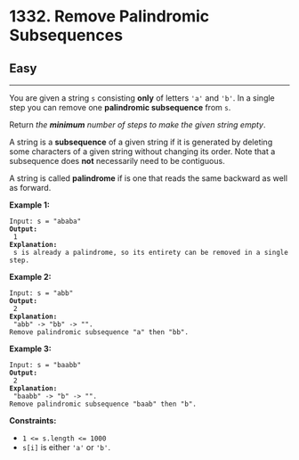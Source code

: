 # 1332. Remove Palindromic Subsequences

## Easy

***

You are given a string `s` consisting **only** of letters `'a'` and `'b'`. In a single step you can remove one **palindromic subsequence** from `s`.

Return _the **minimum** number of steps to make the given string empty_.

A string is a **subsequence** of a given string if it is generated by deleting some characters of a given string without changing its order. Note that a subsequence does **not** necessarily need to be contiguous.

A string is called **palindrome** if is one that reads the same backward as well as forward.

&#x20;

**Example 1:**

<pre><code>Input: s = "ababa"
<strong>Output:
</strong> 1
<strong>Explanation:
</strong> s is already a palindrome, so its entirety can be removed in a single step.</code></pre>

**Example 2:**

<pre><code>Input: s = "abb"
<strong>Output:
</strong> 2
<strong>Explanation:
</strong> "abb" -> "bb" -> "". 
Remove palindromic subsequence "a" then "bb".</code></pre>

**Example 3:**

<pre><code>Input: s = "baabb"
<strong>Output:
</strong> 2
<strong>Explanation:
</strong> "baabb" -> "b" -> "". 
Remove palindromic subsequence "baab" then "b".</code></pre>

&#x20;

**Constraints:**

* `1 <= s.length <= 1000`
* `s[i]` is either `'a'` or `'b'`.
